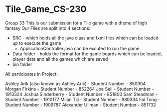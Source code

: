 # Tile_Game_CS-230
Group 33
This is our submission for a Tile game with a theme of high fantasy
Our Files are split into 4 sections:
- SRC - which holds all the java class and fxml files which can be loaded up to execute the game
  - ApplicationController.java can be excuted to run the game
- Data folder - holds the format for the game boards which can be loaded, player data and all the games which are saved
- bin folder

All participates in Project:

Ashley Arik (also known as Ashley Arik) - Student Number - 850904
Morgan Firkins - Student Number - 852264
Joe Sell - Student Number - 1913324
Joshua Sinderberry - Student Number - 851800
Sam Steadman - Student Number - 1910177
Milan Tiji - Student Number - 980334
Fai Tong - Student Number - 1909787
Alexander Ullman - Student Number - 851732
